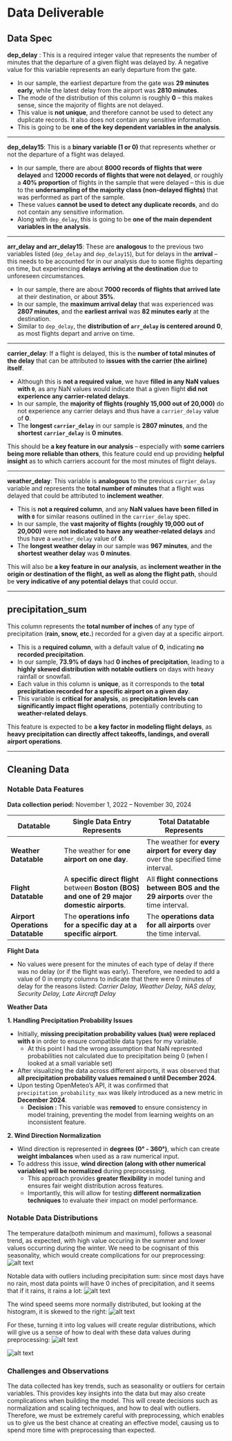 # Data Deliverable

## Data Spec

**dep_delay** :
This is a required integer value that represents the number of minutes that the departure of a given flight was delayed by. A negative value for this variable represents an early departure from the gate.

- In our sample, the earliest departure from the gate was **29 minutes early**, while the latest delay from the airport was **2810 minutes**.
- The mode of the distribution of this column is roughly **0** – this makes sense, since the majority of flights are not delayed.
- This value is **not unique**, and therefore cannot be used to detect any duplicate records. It also does not contain any sensitive information.
- This is going to be **one of the key dependent variables in the analysis**.

---

**dep_delay15**:
This is a **binary variable (1 or 0)** that represents whether or not the departure of a flight was delayed.

- In our sample, there are about **8000 records of flights that were delayed** and **12000 records of flights that were not delayed**, or roughly a **40% proportion** of flights in the sample that were delayed – this is due to the **undersampling of the majority class (non-delayed flights)** that was performed as part of the sample.
- These values **cannot be used to detect any duplicate records**, and do not contain any sensitive information.
- Along with `dep_delay`, this is going to be **one of the main dependent variables in the analysis**.

---

**arr_delay and arr_delay15**:
These are **analogous** to the previous two variables listed (`dep_delay` and `dep_delay15`), but for delays in the **arrival** – this needs to be accounted for in our analysis due to some flights departing on time, but experiencing **delays arriving at the destination** due to unforeseen circumstances.

- In our sample, there are about **7000 records of flights that arrived late** at their destination, or about **35%**.
- In our sample, the **maximum arrival delay** that was experienced was **2807 minutes**, and the **earliest arrival** was **82 minutes early** at the destination.
- Similar to `dep_delay`, the **distribution of `arr_delay` is centered around 0**, as most flights depart and arrive on time.

---

**carrier_delay**:
If a flight is delayed, this is the **number of total minutes of the delay** that can be attributed to **issues with the carrier (the airline) itself**.

- Although this is **not a required value**, we have **filled in any NaN values with `0`**, as any NaN values would indicate that a given flight **did not experience any carrier-related delays**.
- In our sample, the **majority of flights (roughly 15,000 out of 20,000)** do not experience any carrier delays and thus have a `carrier_delay` value of **0**.
- The **longest `carrier_delay`** in our sample is **2807 minutes**, and the **shortest `carrier_delay`** is **0 minutes**.

This should be **a key feature in our analysis** – especially with **some carriers being more reliable than others**, this feature could end up providing **helpful insight** as to which carriers account for the most minutes of flight delays.

---

**weather_delay**:
This variable is **analogous** to the previous `carrier_delay` variable and represents the **total number of minutes** that a flight was delayed that could be attributed to **inclement weather**.

- This is **not a required column**, and any **NaN values have been filled in with `0`** for similar reasons outlined in the `carrier_delay` spec.
- In our sample, the **vast majority of flights (roughly 19,000 out of 20,000)** were **not indicated to have any weather-related delays** and thus have a `weather_delay` value of **0**.
- The **longest weather delay** in our sample was **967 minutes**, and the **shortest weather delay** was **0 minutes**.

This will also be **a key feature in our analysis**, as **inclement weather in the origin or destination of the flight, as well as along the flight path**, should be **very indicative of any potential delays** that could occur.

---

## **precipitation_sum**
This column represents the **total number of inches** of any type of precipitation (**rain, snow, etc.**) recorded for a given day at a specific airport.

- This is a **required column**, with a default value of **0**, indicating **no recorded precipitation**.
- In our sample, **73.9% of days** had **0 inches of precipitation**, leading to a **highly skewed distribution with notable outliers** on days with heavy rainfall or snowfall.
- Each value in this column is **unique**, as it corresponds to the **total precipitation recorded for a specific airport on a given day**.
- This variable is **critical for analysis**, as **precipitation levels can significantly impact flight operations**, potentially contributing to **weather-related delays**.

This feature is expected to be **a key factor in modeling flight delays**, as **heavy precipitation can directly affect takeoffs, landings, and overall airport operations**.

---

## Cleaning Data

### Notable Data Features
**Data collection period:** November 1, 2022 – November 30, 2024

| **Datatable**         | **Single Data Entry Represents** | **Total Datatable Represents** |
|----------------------|--------------------------------|--------------------------------------|
| **Weather Datatable**  | The weather for **one airport on one day**. | The weather for **every airport for every day** over the specified time interval. |
| **Flight Datatable**   | A **specific direct flight** between **Boston (BOS) and one of 29 major domestic airports**. | All **flight connections between BOS and the 29 airports** over the time interval. |
| **Airport Operations Datatable** | The **operations info for a specific day at a specific airport**. | The **operations data for all airports** over the time interval. |


**Flight Data**


-  No values were present for the minutes of each type of delay if there was no delay (or if the flight was early). Therefore, we needed to add a value of 0 in empty columns to indicate that there were 0 minutes of delay for the reasons listed: *Carrier Delay, Weather Delay, NAS delay, Security Delay, Late Aircraft Delay*

**Weather Data**


**1. Handling Precipitation Probability Issues**
- Initially, **missing precipitation probability values (`NaN`) were replaced with `0`** in order to ensure compatible data types for my variable. 
    - At this point I had the wrong assumption that NaN represnted probabilities not calculated due to precipitation being 0 (when I looked at a small variable set)
- After visualizing the data across different airports, it was observed that **all precipitation probability values remained `0` until December 2024**.
 - Upon testing OpenMeteo’s API, it was confirmed that `precipitation_probability_max` was likely introduced as a new metric in **December 2024**.
    - **Decision :** This variable was **removed** to ensure consistency in model training, preventing the model from learning weights on an inconsistent feature.

**2. Wind Direction Normalization**
- Wind direction is represented in **degrees (0° - 360°)**, which can create **weight imbalances** when used as a raw numerical input.
- To address this issue, **wind direction (along with other numerical variables) will be normalized** during preprocessing.
  - This approach provides **greater flexibility** in model tuning and ensures fair weight distribution across features.
  - Importantly, this will allow for testing **different normalization techniques** to evaluate their impact on model performance.

### Notable Data Distributions

The temperature data(both minimum and maximum), follows a seasonal trend, as expected, with high value occuring in the summer and lower values occurring during the winter. We need to be cognisant of this seasonality, which would create complications for our preprocessing:
![alt text](image-3.png)

Notable data with outliers including precipitation sum: since most days have no rain, most data points will have 0 inches of precipitation, and it seems that if it rains, it rains a lot:
![alt text](image-1.png)

The wind speed seems more normally distributed, but looking at the histogram, it is skewed to the right:
![alt text](image-2.png)

For these, turning it into log values will create regular distributions, which will give us a sense of how to deal with these data values during preprocessing:
![alt text](image-4.png)

![alt text](image-5.png)

### Challenges and Observations

The data collected has key trends, such as seasonality or outliers for certain variables. This provides key insights into the data but may also create complications when building the model. This will create decisions such as normalization and scaling techniques, and how to deal with outliers. Therefore, we must be extremely careful with preprocessing, which enables us to give us the best chance at creating an effective model, causing us to spend more time with preprocessing than expected. 